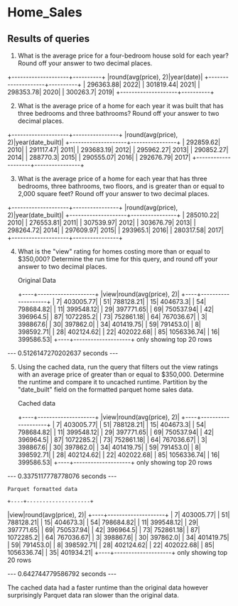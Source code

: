 # Home_Sales

## Results of queries

1. What is the average price for a four-bedroom house sold for each year? Round off your answer to two decimal places.

+--------------------+----------+
|round(avg(price), 2)|year(date)|
+--------------------+----------+
|           296363.88|      2022|
|           301819.44|      2021|
|           298353.78|      2020|
|            300263.7|      2019|
+--------------------+----------+

2. What is the average price of a home for each year it was built that has three bedrooms and three bathrooms? Round off your answer to two decimal places.

+--------------------+----------------+
|round(avg(price), 2)|year(date_built)|
+--------------------+----------------+
|           292859.62|            2010|
|           291117.47|            2011|
|           293683.19|            2012|
|           295962.27|            2013|
|           290852.27|            2014|
|            288770.3|            2015|
|           290555.07|            2016|
|           292676.79|            2017|
+--------------------+----------------+

3. What is the average price of a home for each year that has three bedrooms, three bathrooms, two floors, and is greater than or equal to 2,000 square feet? Round off your answer to two decimal places.

+--------------------+----------------+
|round(avg(price), 2)|year(date_built)|
+--------------------+----------------+
|           285010.22|            2010|
|           276553.81|            2011|
|           307539.97|            2012|
|           303676.79|            2013|
|           298264.72|            2014|
|           297609.97|            2015|
|            293965.1|            2016|
|           280317.58|            2017|
+--------------------+----------------+

4. What is the "view" rating for homes costing more than or equal to $350,000? Determine the run time for this query, and round off your answer to two decimal places.

    Original Data

    +----+--------------------+
|view|round(avg(price), 2)|
+----+--------------------+
|   7|           403005.77|
|  51|           788128.21|
|  15|            404673.3|
|  54|           798684.82|
|  11|           399548.12|
|  29|           397771.65|
|  69|           750537.94|
|  42|            396964.5|
|  87|           1072285.2|
|  73|           752861.18|
|  64|           767036.67|
|   3|            398867.6|
|  30|            397862.0|
|  34|           401419.75|
|  59|            791453.0|
|   8|           398592.71|
|  28|           402124.62|
|  22|           402022.68|
|  85|          1056336.74|
|  16|           399586.53|
+----+--------------------+
only showing top 20 rows

--- 0.5126147270202637 seconds ---

5. Using the cached data, run the query that filters out the view ratings with an average price of greater than or equal to $350,000. Determine the runtime and compare it to uncached runtime. Partition by the "date_built" field on the formatted parquet home sales data.

    Cached data

    +----+--------------------+
|view|round(avg(price), 2)|
+----+--------------------+
|   7|           403005.77|
|  51|           788128.21|
|  15|            404673.3|
|  54|           798684.82|
|  11|           399548.12|
|  29|           397771.65|
|  69|           750537.94|
|  42|            396964.5|
|  87|           1072285.2|
|  73|           752861.18|
|  64|           767036.67|
|   3|            398867.6|
|  30|            397862.0|
|  34|           401419.75|
|  59|            791453.0|
|   8|           398592.71|
|  28|           402124.62|
|  22|           402022.68|
|  85|          1056336.74|
|  16|           399586.53|
+----+--------------------+
only showing top 20 rows

--- 0.3375117778778076 seconds ---

    Parquet formatted data

    +----+--------------------+
|view|round(avg(price), 2)|
+----+--------------------+
|   7|           403005.77|
|  51|           788128.21|
|  15|            404673.3|
|  54|           798684.82|
|  11|           399548.12|
|  29|           397771.65|
|  69|           750537.94|
|  42|            396964.5|
|  73|           752861.18|
|  87|           1072285.2|
|  64|           767036.67|
|   3|            398867.6|
|  30|            397862.0|
|  34|           401419.75|
|  59|            791453.0|
|   8|           398592.71|
|  28|           402124.62|
|  22|           402022.68|
|  85|          1056336.74|
|  35|           401934.21|
+----+--------------------+
only showing top 20 rows

--- 0.642744779586792 seconds ---

The cached data had a faster runtime than the original data however surprisingly Parquet data ran slower than the original data.
